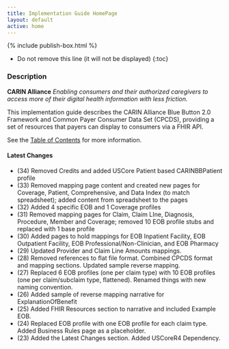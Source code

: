```yaml
---
title: Implementation Guide HomePage
layout: default
active: home
---
```


{% include publish-box.html %}

<!-- { :.no_toc } -->

<!-- TOC  the css styling for this is \pages\assets\css\project.css under 'markdown-toc'-->

* Do not remove this line (it will not be displayed)
{:toc}

<!-- end TOC -->

### Description

 **CARIN Alliance** 
*Enabling consumers and their authorized caregivers to access more of their digital health information with less friction.*

This implementation guide describes the CARIN Alliance Blue Button 2.0 Framework and Common Payer Consumer Data Set (CPCDS), providing a set of resources that payers can display to consumers via a FHIR API.

See the [Table of Contents](toc.html) for more information.

#### Latest Changes
- (34) Removed Credits and added USCore Patient based CARINBBPatient profile
- (33) Removed mapping page content and created new pages for Coverage, Patient, Comprehensive, and Data Index (to match spreadsheet); added content from spreadsheet to the pages
- (32) Added 4 specific EOB and 1 Coverage profiles
- (31) Removed mapping pages for Claim, Claim LIne, Diagnosis, Procedure, Member and Coverage; removed 10 EOB profile stubs and replaced with 1 base profile
- (30) Added pages to hold mappings for EOB Inpatient Facility, EOB Outpatient Facility, EOB Professional/Non-Clinician, and EOB Pharmacy
- (29) Updated Provider and Claim Line Amounts mappings.
- (28) Removed references to flat file format.  Combined CPCDS format and mapping sections. Updated sample reverse mapping.
- (27) Replaced 6 EOB profiles (one per claim type) with 10 EOB profiles (one per claim/subclaim type, flattened). Renamed things with new naming convention.
- (26) Added sample of reverse mapping narrative for ExplanationOfBenefit
- (25) Added FHIR Resources section to narrative and included Example EOB.
- (24) Replaced EOB profile with one EOB profile for each claim type. Added Business Rules page as a placeholder.
- (23) Added the Latest Changes section. Added USCoreR4 Dependency.






